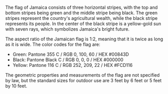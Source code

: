 The flag of Jamaica consists of three horizontal stripes, with the top and bottom stripes being green and the middle stripe being black. The green stripes represent the country's agricultural wealth, while the black stripe represents its people. In the center of the black stripe is a yellow-gold sun with seven rays, which symbolizes Jamaica's bright future. 

The aspect ratio of the Jamaican flag is 1:2, meaning that it is twice as long as it is wide. The color codes for the flag are:

- Green: Pantone 355 C / RGB 0, 100, 60 / HEX #00843D
- Black: Pantone Black C / RGB 0, 0, 0 / HEX #000000
- Yellow: Pantone 116 C / RGB 252, 209, 22 / HEX #FCD116

The geometric properties and measurements of the flag are not specified by law, but the standard sizes for outdoor use are 3 feet by 6 feet or 5 feet by 10 feet.
